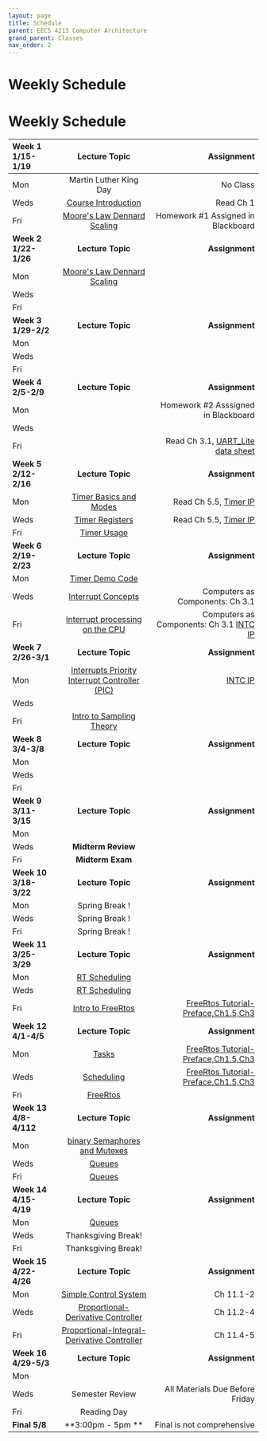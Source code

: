 ```yaml
---
layout: page
title: Schedule
parent: EECS 4213 Computer Architecture
grand_parent: Classes
nav_order: 2
---
```


# Weekly Schedule

# Weekly Schedule

| Week 1 1/15-1/19       | Lecture Topic                          | Assignment          |
| :----------- | :----------------------------------------------: | --------------------:|
| Mon   | Martin Luther King Day |  No Class    |
| Weds  |  [Course Introduction](../../_modules/eecs-4213/intro-spr24.pdf)|  Read Ch 1 |
| Fri   |  [Moore's Law Dennard Scaling](../../_modules/eecs-4213/moore-dennard.pdf) | Homework #1 Assigned in Blackboard   |
| **Week 2 1/22-1/26**       |  **Lecture Topic**                        | **Assignment**          |
| Mon   | [Moore's Law Dennard Scaling](../../_modules/eecs-4213/moore-dennard.pdf) |      |
| Weds  |  |   |
| Fri   |  |   |
| **Week 3 1/29-2/2**       |  **Lecture Topic**                    |     **Assignment**      |
| Mon   |  |   |
| Weds  |  |   |
| Fri   |  |   |
| **Week 4 2/5-2/9**       |  **Lecture Topic**                        | **Assignment**          |
| Mon   |  | Homework #2 Asssigned in Blackboard    |
| Weds  |  |  |
| Fri   |  |  Read Ch 3.1, [UART_Lite data sheet](../../_modules/eecs-4114/data-sheets/pg142-axi-uartlite.pdf) |
| **Week 5 2/12-2/16**       |  **Lecture Topic**                    |     **Assignment**      |
| Mon   |  [Timer Basics and Modes](../../_modules/eecs-4114/4114timers.pdf)|  Read Ch 5.5, [Timer IP](../../_modules/eecs-4114/data-sheets/pg079-axi-timer.pdf)    |
| Weds  | [Timer Registers](../../_modules/eecs-4114/4114timers.pdf) |   Read Ch 5.5, [Timer IP](../../_modules/eecs-4114/data-sheets/pg079-axi-timer.pdf)|
| Fri   | [Timer Usage](../../_modules/eecs-4114/4114timers.pdf) |    |[Timer IP](../../_modules/eecs-4114/data-sheets/pg079-axi-timer.pdf)
| **Week 6 2/19-2/23**       |  **Lecture Topic**                        | **Assignment**          |
| Mon   |  [Timer Demo Code](../../_modules/eecs-4114/timer-demo.pdf)|      |[Timer IP](../../_modules/eecs-4114/data-sheets/pg079-axi-timer.pdf)
| Weds  | [Interrupt Concepts](../../_modules/eecs-4114/4114-Interrupts-axi.pdf) | Computers as Components: Ch 3.1   |
| Fri   | [Interrupt processing on the CPU](../../_modules/eecs-4114/4114-Interrupts-axi.pdf)  |  Computers as Components: Ch 3.1 [INTC IP](../../_modules/eecs-4114/data-sheets/pg099-axi-intc.pdf)  |
| **Week 7 2/26-3/1**       |  **Lecture Topic**                    |     **Assignment**      |
| Mon   | [Interrupts Priority Interrupt Controller (PIC)](../../_modules/eecs-4114/4114-Interrupts-axi.pdf) |  [INTC IP](../../_modules/eecs-4114/data-sheets/pg099-axi-intc.pdf)   |
| Weds  |  |   |
| Fri   | [Intro to Sampling Theory](../../_modules/eecs-4114/AtoD.pdf) |    |
| **Week 8 3/4-3/8**       |  **Lecture Topic**                        | **Assignment**          |
| Mon   |  |       |
| Weds  |  |   |
| Fri   |  |    |
| **Week 9 3/11-3/15**       |  **Lecture Topic**                    |     **Assignment**      |
| Mon   |  |     |
| Weds  |  **Midterm Review**|   |
| Fri   | **Midterm Exam** |   |
| **Week 10 3/18-3/22**       |  **Lecture Topic**                        | **Assignment**          |
| Mon   |  Spring Break !     |
| Weds   |  Spring Break !|    |
| Fri  |    Spring Break ! |  |
| **Week 11 3/25-3/29**       |  **Lecture Topic**                        | **Assignment**          |
| Mon   |  [RT Scheduling](../../_modules/eecs-4114/4114OS-1.pdf)||       |
| Weds  |  [RT Scheduling](../../_modules/eecs-4114/4114OS-1.pdf)||   |
| Fri   |  [Intro to FreeRtos](../../_modules/eecs-4114/freeRtos.pdf)|  [FreeRtos Tutorial-Preface,Ch1.5,Ch3](../../_modules/eecs-4114/161204_Mastering_the_FreeRTOS_Real_Time_Kernel-A_Hands-On_Tutorial_Guide.pdf)  |
| **Week 12 4/1-4/5**       |  **Lecture Topic**                        | **Assignment**          |
| Mon   |  [Tasks](../../_modules/eecs-4114/freeRtos.pdf)|    [FreeRtos Tutorial-Preface,Ch1.5,Ch3](../../_modules/eecs-4114/161204_Mastering_the_FreeRTOS_Real_Time_Kernel-A_Hands-On_Tutorial_Guide.pdf)   |
| Weds  |  [Scheduling](../../_modules/eecs-4114/freeRtos.pdf)|  [FreeRtos Tutorial-Preface,Ch1.5,Ch3](../../_modules/eecs-4114/161204_Mastering_the_FreeRTOS_Real_Time_Kernel-A_Hands-On_Tutorial_Guide.pdf) |
| Fri   |  [FreeRtos](../../_modules/eecs-4114/freeRtos.pdf)|    |
| **Week 13 4/8-4/112**       |  **Lecture Topic**                        | **Assignment**          |
| Mon   |  [binary Semaphores and Mutexes](../../_modules/eecs-4114/freeRtos.pdf)|       |
| Weds  |  [Queues](../../_modules/eecs-4114/Queues2.pdf)|   |
| Fri   |  [Queues](../../_modules/eecs-4114/Queues2.pdf)||    |
| **Week 14 4/15-4/19**       |  **Lecture Topic**                        | **Assignment**          |
| Mon   |  [Queues](../../_modules/eecs-4114/Queues2.pdf)||       |
| Weds  |  Thanksgiving Break! |   |
| Fri   |  Thanksgiving Break!|    |
| **Week 15 4/22-4/26**       |  **Lecture Topic**                        | **Assignment**          |
| Mon   |  [Simple Control System](../../_modules/eecs-4114/PIDcontrol.pdf)|  Ch 11.1-2     |
| Weds  |  [Proportional-Derivative Controller](../../_modules/eecs-4114/PIDcontrol.pdf) | Ch 11.2-4  |
| Fri   |  [Proportional-Integral-Derivative Controller](../../_modules/eecs-4114/PIDcontrol.pdf)|  Ch 11.4-5  |
| **Week 16 4/29-5/3**       |  **Lecture Topic**                        | **Assignment**          |
| Mon   |  |       |
| Weds  |  Semester Review| All Materials Due Before Friday  |
| Fri   |  Reading Day|   |
| **Final 5/8**       |  **3:00pm - 5pm **                    | Final is not comprehensive         |


